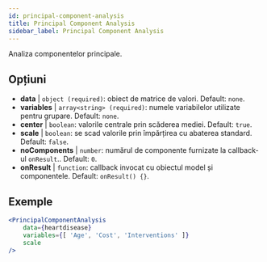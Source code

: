 ```yaml
---
id: principal-component-analysis
title: Principal Component Analysis
sidebar_label: Principal Component Analysis
---
```


Analiza componentelor principale.

## Opțiuni

* __data__ | `object (required)`: obiect de matrice de valori. Default: `none`.
* __variables__ | `array<string> (required)`: numele variabilelor utilizate pentru grupare. Default: `none`.
* __center__ | `boolean`: valorile centrale prin scăderea mediei. Default: `true`.
* __scale__ | `boolean`: se scad valorile prin împărțirea cu abaterea standard. Default: `false`.
* __noComponents__ | `number`: numărul de componente furnizate la callback-ul `onResult`.. Default: `0`.
* __onResult__ | `function`: callback invocat cu obiectul model și componentele. Default: `onResult() {}`.


## Exemple

```jsx live
<PrincipalComponentAnalysis 
    data={heartdisease} 
    variables={[ 'Age', 'Cost', 'Interventions' ]}
    scale
/>
```

